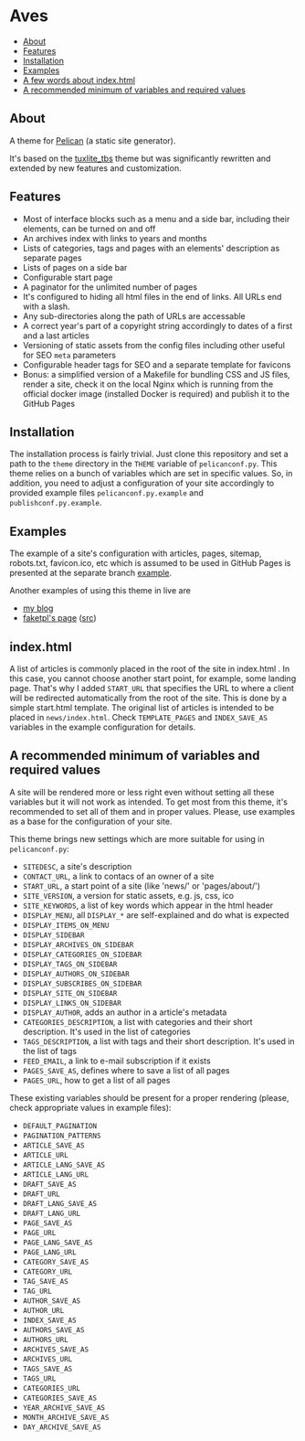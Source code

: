 # Aves 

* [About](#about)
* [Features](#features)
* [Installation](#installation)
* [Examples](#examples)
* [A few words about index.html](#indexhtml)
* [A recommended minimum of variables and required values](#a-recommended-minimum-of-variables-and-required-values)


## About

A theme for [Pelican](https://github.com/getpelican/pelican) (a static site generator).

It's based on the [tuxlite_tbs](https://github.com/getpelican/pelican-themes/tree/master/tuxlite_tbs) theme but was significantly rewritten and extended by new features and customization.

## Features

* Most of interface blocks such as a menu and a side bar, including their elements, can be turned on and off
* An archives index with links to years and months
* Lists of categories, tags and pages with an elements' description as separate pages
* Lists of pages on a side bar 
* Configurable start page
* A paginator for the unlimited number of pages
* It's configured to hiding all html files in the end of links. All URLs end with a slash.
* Any sub-directories along the path of URLs are accessable
* A correct year's part of a copyright string accordingly to dates of a first and a last articles
* Versioning of static assets from the config files including other useful for SEO `meta` parameters 
* Configurable header tags for SEO and a separate template for favicons
* Bonus: a simplified version of a Makefile for bundling CSS and JS files, render a site, check it on the local Nginx which is running from the official docker image (installed Docker is required) and publish it to the GitHub Pages

## Installation

The installation process is fairly trivial. Just clone this repository and set a path to the `theme` directory in the `THEME` variable of `pelicanconf.py`. This theme relies on a bunch of variables which are set in specific values. So, in addition, you need to adjust a configuration of your site accordingly to provided example files `pelicanconf.py.example` and `publishconf.py.example`.

## Examples

The example of a site's configuration with articles, pages, sitemap, robots.txt, favicon.ico, etc which is assumed to be used in GitHub Pages is presented at the separate branch [example](https://github.com/vorakl/aves/tree/example).

Another examples of using this theme in live are

* [my blog](http://vorakl.name/)
* [faketpl's page](http://faketpl.vorakl.name/) ([src](https://github.com/vorakl/FakeTpl/tree/master/src.docs))


## index.html

A list of articles is commonly placed in the root of the site in index.html . In this case, you cannot choose another start point, for example, some landing page. That's why I added `START_URL` that specifies the URL to where a client will be redirected automatically from the root of the site. This is done by a simple start.html template. The original list of articles is intended to be placed in `news/index.html`. Check `TEMPLATE_PAGES` and `INDEX_SAVE_AS` variables in the example configuration for details.

## A recommended minimum of variables and required values

A site will be rendered more or less right even without setting all these variables but it will not work as intended. To get most from this theme, it's recommended to set all of them and in proper values. Please, use examples as a base for the configuration of your site.

This theme brings new settings which are more suitable for using in `pelicanconf.py`:

* `SITEDESC`, a site's description
* `CONTACT_URL`, a link to contacs of an owner of a site
* `START_URL`,  a start point of a site (like 'news/' or 'pages/about/')
* `SITE_VERSION`, a version for static assets, e.g. js, css, ico
* `SITE_KEYWORDS`, a list of key words which appear in the html header
* `DISPLAY_MENU`, all `DISPLAY_*` are self-explained and do what is expected
* `DISPLAY_ITEMS_ON_MENU`
* `DISPLAY_SIDEBAR`
* `DISPLAY_ARCHIVES_ON_SIDEBAR`
* `DISPLAY_CATEGORIES_ON_SIDEBAR`
* `DISPLAY_TAGS_ON_SIDEBAR`
* `DISPLAY_AUTHORS_ON_SIDEBAR`
* `DISPLAY_SUBSCRIBES_ON_SIDEBAR`
* `DISPLAY_SITE_ON_SIDEBAR`
* `DISPLAY_LINKS_ON_SIDEBAR`
* `DISPLAY_AUTHOR`, adds an author in a article's metadata
* `CATEGORIES_DESCRIPTION`, a list with categories and their short description. It's used in the list of categories
* `TAGS_DESCRIPTION`, a list with tags and their short description. It's used in the list of tags
* `FEED_EMAIL`, a link to e-mail subscription if it exists
* `PAGES_SAVE_AS`, defines where to save a list of all pages
* `PAGES_URL`, how to get a list of all pages

These existing variables should be present for a proper rendering (please, check appropriate values in example files):

* `DEFAULT_PAGINATION`
* `PAGINATION_PATTERNS`
* `ARTICLE_SAVE_AS` 
* `ARTICLE_URL` 
* `ARTICLE_LANG_SAVE_AS` 
* `ARTICLE_LANG_URL` 
* `DRAFT_SAVE_AS` 
* `DRAFT_URL` 
* `DRAFT_LANG_SAVE_AS` 
* `DRAFT_LANG_URL` 
* `PAGE_SAVE_AS` 
* `PAGE_URL` 
* `PAGE_LANG_SAVE_AS` 
* `PAGE_LANG_URL` 
* `CATEGORY_SAVE_AS` 
* `CATEGORY_URL` 
* `TAG_SAVE_AS` 
* `TAG_URL` 
* `AUTHOR_SAVE_AS` 
* `AUTHOR_URL` 
* `INDEX_SAVE_AS` 
* `AUTHORS_SAVE_AS` 
* `AUTHORS_URL` 
* `ARCHIVES_SAVE_AS` 
* `ARCHIVES_URL` 
* `TAGS_SAVE_AS` 
* `TAGS_URL` 
* `CATEGORIES_URL` 
* `CATEGORIES_SAVE_AS` 
* `YEAR_ARCHIVE_SAVE_AS` 
* `MONTH_ARCHIVE_SAVE_AS` 
* `DAY_ARCHIVE_SAVE_AS`

